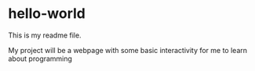 # hello-world
This is my readme file.

My project will be a webpage with some basic interactivity for me to learn about programming
